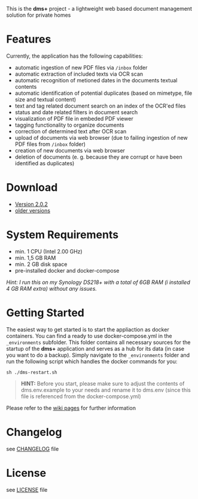 This is the **dms+** project - a lightweight web based document management solution for private homes

Features
========

Currently, the application has the following capabilities:

* automatic ingestion of new PDF files via `/inbox` folder
* automatic extraction of included texts via OCR scan
* automatic recognition of metioned dates in the documents textual contents
* automatic identification of potential duplicates (based on mimetype, file size and textual content)
* text and tag related document search on an index of the OCR'ed files
* status and date related filters in document search
* visualization of PDF file in embeded PDF viewer
* tagging functionality to organize documents
* correction of determined text after OCR scan
* upload of documents via web browser (due to failing ingestion of new PDF files from `/inbox` folder)
* creation of new documents via web browser
* deletion of documents (e. g. because they are corrupt or have been identified as duplicates)

Download
========

* [Version 2.0.2](https://github.com/d-lopes/dmsplus/releases/tag/2.0.2)
* [older versions](https://github.com/d-lopes/dmsplus/releases)

System Requirements
===================

* min. 1 CPU (Intel 2.00 GHz)
* min. 1,5 GB RAM
* min. 2 GB disk space
* pre-installed docker and docker-compose

_Hint: I run this on my Synology DS218+ with a total of 6GB RAM (i installed 4 GB RAM extra) without any issues._

Getting Started
===============

The easiest way to get started is to start the appliaction as docker containers. You can find a ready to use docker-compose.yml in the `_environments` subfolder. This folder contains all necessary sources for the startup of the **dms+** application and serves as a hub for its data (in case you want to do a backup). Simply navigate to the `_environments` folder and run the following script which handles the docker commands for you:

```
sh ./dms-restart.sh
```

> **HINT:** Before you start, please make sure to adjust the contents of dms.env.example to your needs and rename it to dms.env (since this file is referenced from the docker-compose.yml)

Please refer to the [wiki pages](https://d-lopes.gitbook.io/dmsplus/) for further information

Changelog
=========

see [CHANGELOG](https://github.com/d-lopes/dmsplus/blob/master/CHANGELOG.md) file

License
=======

see [LICENSE](https://github.com/d-lopes/dmsplus/blob/master/LICENSE) file
